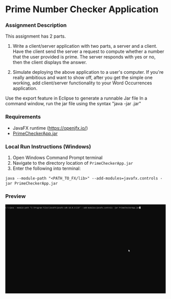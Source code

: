 # Prime Number Checker Application

### Assignment Description
This assignment has 2 parts.  
1) Write a client/server application with two parts, a server and a client. Have the client send the server a request to compute whether a number that the user provided is prime. The server responds with yes or no, then the client displays the answer.

2) Simulate deploying the above application to a user's computer. If you're really ambitious and want to show off, after you get the simple one working, add client/server functionality to your Word Occurrences application.

Use the export feature in Eclipse to generate a runnable Jar file
In a command window, run the jar file using the syntax "java -jar <name>.jar"

### Requirements
- JavaFX runtime (https://openjfx.io/) <br>
- [PrimeCheckerApp.jar](PrimeCheckerApp.jar)

### Local Run Instructions (Windows)
1. Open Windows Command Prompt terminal
2. Navigate to the directory location of `PrimeCheckerApp.jar`
3. Enter the following into terminal:
```
java --module-path "<PATH_TO_FX/lib>" --add-modules=javafx.controls -jar PrimeCheckerApp.jar
```

### Preview
![app-demo.gif](/app-demo.gif)
